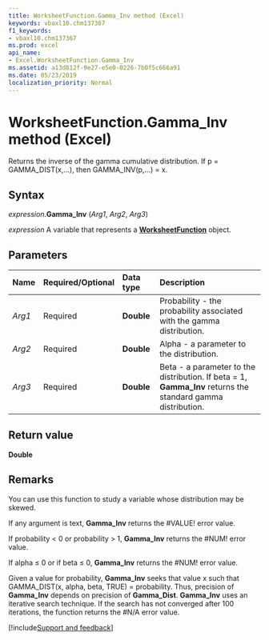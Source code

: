 ```yaml
---
title: WorksheetFunction.Gamma_Inv method (Excel)
keywords: vbaxl10.chm137367
f1_keywords:
- vbaxl10.chm137367
ms.prod: excel
api_name:
- Excel.WorksheetFunction.Gamma_Inv
ms.assetid: a13d812f-9e27-e5e0-0226-7b0f5c666a91
ms.date: 05/23/2019
localization_priority: Normal
---
```



# WorksheetFunction.Gamma_Inv method (Excel)

Returns the inverse of the gamma cumulative distribution. If p = GAMMA_DIST(x,...), then GAMMA_INV(p,...) = x.


## Syntax

_expression_.**Gamma_Inv** (_Arg1_, _Arg2_, _Arg3_)

_expression_ A variable that represents a **[WorksheetFunction](Excel.WorksheetFunction.md)** object.


## Parameters

|Name|Required/Optional|Data type|Description|
|:-----|:-----|:-----|:-----|
| _Arg1_|Required| **Double**|Probability - the probability associated with the gamma distribution.|
| _Arg2_|Required| **Double**|Alpha - a parameter to the distribution.|
| _Arg3_|Required| **Double**|Beta - a parameter to the distribution. If beta = 1, **Gamma_Inv** returns the standard gamma distribution.|

## Return value

**Double**


## Remarks

You can use this function to study a variable whose distribution may be skewed.

If any argument is text, **Gamma_Inv** returns the #VALUE! error value.
    
If probability < 0 or probability > 1, **Gamma_Inv** returns the #NUM! error value.
    
If alpha ≤ 0 or if beta ≤ 0, **Gamma_Inv** returns the #NUM! error value.
    
Given a value for probability, **Gamma_Inv** seeks that value x such that GAMMA_DIST(x, alpha, beta, TRUE) = probability. Thus, precision of **Gamma_Inv** depends on precision of **Gamma_Dist**. **Gamma_Inv** uses an iterative search technique. If the search has not converged after 100 iterations, the function returns the #N/A error value.




[!include[Support and feedback](~/includes/feedback-boilerplate.md)]